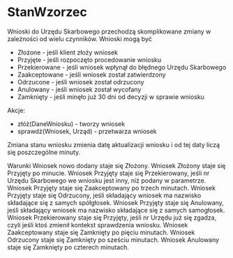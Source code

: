 # StanWzorzec

Wnioski do Urzędu Skarbowego przechodzą skomplikowane zmiany w zależności od wielu czynników. Wnioski mogą być 
- Złożone - jeśli klient złoży wniosek
- Przyjęte - jeśli rozpoczęto procedowanie wniosku
- Przekierowane - jeśli wniosek wpłynął do błędnego Urzędu Skarbowego
- Zaakceptowane - jeśli wniosek został zatwierdzony
- Odrzucone - jeśli wniosek został odrzucony
- Anulowany - jeśli wniosek został wycofany
- Zamknięty - jeśli minęło już 30 dni od decyzji w sprawie wniosku

Akcje:
- złóż(DaneWniosku) - tworzy wniosek
- sprawdź(Wniosek, Urząd) - przetwarza wniosek

Zmiana stanu wniosku zmienia datę aktualizacji wniosku i od tej daty liczą się poszczególne minuty.

Warunki
Wniosek nowo dodany staje się Złożony.
Wniosek Złożony staje się Przyjęty po minucie.
Wniosek Przyjęty staje się Przekierowany, jeśli nr Urzędu Skarbowego we wniosku jest inny, niż podany w parametrze.
Wniosek Przyjęty staje się Zaakceptowany po trzech minutach.
Wniosek Przyjęty staje się Odrzucony, jeśli składający wniosek ma nazwisko składające się z samych spółgłosek.
Wniosek Przyjęty staje się Anulowany, jeśli składający wniosek ma nazwisko składające się z samych samogłosek.
Wniosek Przekierowany staje się Przyjęty, jeśli nr Urzędu już się zgadza, czyli jeśli ktoś zmienił kontekst sprawdzenia wniosku.
Wniosek Zaakceptowany staje się Zamknięty po pięciu minutach.
Wniosek Odrzucony staje się Zamknięty po sześciu minutach.
Wniosek Anulowany staje się Zamknięty po czterech minutach.
